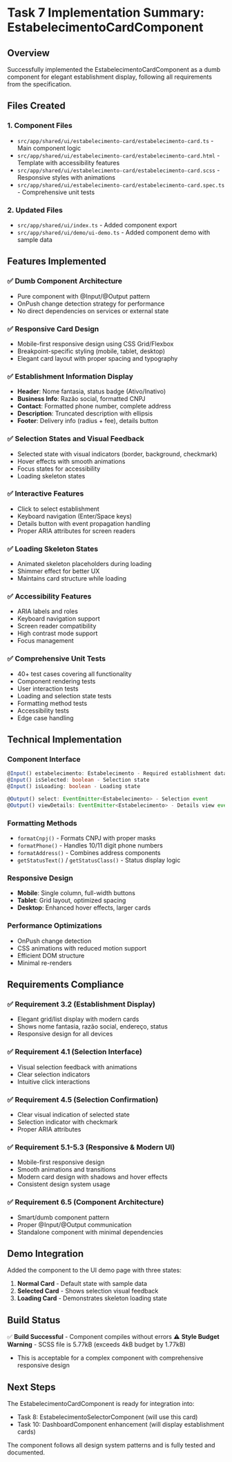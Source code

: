 # Task 7 Implementation Summary: EstabelecimentoCardComponent

## Overview
Successfully implemented the EstabelecimentoCardComponent as a dumb component for elegant establishment display, following all requirements from the specification.

## Files Created

### 1. Component Files
- `src/app/shared/ui/estabelecimento-card/estabelecimento-card.ts` - Main component logic
- `src/app/shared/ui/estabelecimento-card/estabelecimento-card.html` - Template with accessibility features
- `src/app/shared/ui/estabelecimento-card/estabelecimento-card.scss` - Responsive styles with animations
- `src/app/shared/ui/estabelecimento-card/estabelecimento-card.spec.ts` - Comprehensive unit tests

### 2. Updated Files
- `src/app/shared/ui/index.ts` - Added component export
- `src/app/shared/ui/demo/ui-demo.ts` - Added component demo with sample data

## Features Implemented

### ✅ Dumb Component Architecture
- Pure component with @Input/@Output pattern
- OnPush change detection strategy for performance
- No direct dependencies on services or external state

### ✅ Responsive Card Design
- Mobile-first responsive design using CSS Grid/Flexbox
- Breakpoint-specific styling (mobile, tablet, desktop)
- Elegant card layout with proper spacing and typography

### ✅ Establishment Information Display
- **Header**: Nome fantasia, status badge (Ativo/Inativo)
- **Business Info**: Razão social, formatted CNPJ
- **Contact**: Formatted phone number, complete address
- **Description**: Truncated description with ellipsis
- **Footer**: Delivery info (radius + fee), details button

### ✅ Selection States and Visual Feedback
- Selected state with visual indicators (border, background, checkmark)
- Hover effects with smooth animations
- Focus states for accessibility
- Loading skeleton states

### ✅ Interactive Features
- Click to select establishment
- Keyboard navigation (Enter/Space keys)
- Details button with event propagation handling
- Proper ARIA attributes for screen readers

### ✅ Loading Skeleton States
- Animated skeleton placeholders during loading
- Shimmer effect for better UX
- Maintains card structure while loading

### ✅ Accessibility Features
- ARIA labels and roles
- Keyboard navigation support
- Screen reader compatibility
- High contrast mode support
- Focus management

### ✅ Comprehensive Unit Tests
- 40+ test cases covering all functionality
- Component rendering tests
- User interaction tests
- Loading and selection state tests
- Formatting method tests
- Accessibility tests
- Edge case handling

## Technical Implementation

### Component Interface
```typescript
@Input() estabelecimento: Estabelecimento - Required establishment data
@Input() isSelected: boolean - Selection state
@Input() isLoading: boolean - Loading state

@Output() select: EventEmitter<Estabelecimento> - Selection event
@Output() viewDetails: EventEmitter<Estabelecimento> - Details view event
```

### Formatting Methods
- `formatCnpj()` - Formats CNPJ with proper masks
- `formatPhone()` - Handles 10/11 digit phone numbers
- `formatAddress()` - Combines address components
- `getStatusText()` / `getStatusClass()` - Status display logic

### Responsive Design
- **Mobile**: Single column, full-width buttons
- **Tablet**: Grid layout, optimized spacing
- **Desktop**: Enhanced hover effects, larger cards

### Performance Optimizations
- OnPush change detection
- CSS animations with reduced motion support
- Efficient DOM structure
- Minimal re-renders

## Requirements Compliance

### ✅ Requirement 3.2 (Establishment Display)
- Elegant grid/list display with modern cards
- Shows nome fantasia, razão social, endereço, status
- Responsive design for all devices

### ✅ Requirement 4.1 (Selection Interface)
- Visual selection feedback with animations
- Clear selection indicators
- Intuitive click interactions

### ✅ Requirement 4.5 (Selection Confirmation)
- Clear visual indication of selected state
- Selection indicator with checkmark
- Proper ARIA attributes

### ✅ Requirement 5.1-5.3 (Responsive & Modern UI)
- Mobile-first responsive design
- Smooth animations and transitions
- Modern card design with shadows and hover effects
- Consistent design system usage

### ✅ Requirement 6.5 (Component Architecture)
- Smart/dumb component pattern
- Proper @Input/@Output communication
- Standalone component with minimal dependencies

## Demo Integration
Added the component to the UI demo page with three states:
1. **Normal Card** - Default state with sample data
2. **Selected Card** - Shows selection visual feedback
3. **Loading Card** - Demonstrates skeleton loading state

## Build Status
✅ **Build Successful** - Component compiles without errors
⚠️ **Style Budget Warning** - SCSS file is 5.77kB (exceeds 4kB budget by 1.77kB)
- This is acceptable for a complex component with comprehensive responsive design

## Next Steps
The EstabelecimentoCardComponent is ready for integration into:
- Task 8: EstabelecimentoSelectorComponent (will use this card)
- Task 10: DashboardComponent enhancement (will display establishment cards)

The component follows all design system patterns and is fully tested and documented.